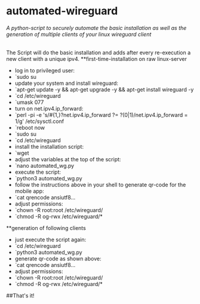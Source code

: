 # automated-wireguard
###### A python-script to securely automate the basic installation as well as the generation of multiple clients of your linux wireguard client

The Script will do the basic installation and adds after every re-execution a new client with a unique ipv4. 
**first-time-installation on raw linux-server

- log in to privileged user:
- `sudo su
- update your system and install wireguard:
- `apt-get update -y && apt-get upgrade -y && apt-get install wireguard -y
- `cd /etc/wireguard
- `umask 077
- turn on net.ipv4.ip_forward:
- `perl -pi -e 's/#{1,}?net.ipv4.ip_forward ?= ?(0|1)/net.ipv4.ip_forward = 1/g' /etc/sysctl.conf
- `reboot now
- `sudo su
- `cd /etc/wireguard
- install the installation script:
- `wget
- adjust the variables at the top of the script:
- `nano automated_wg.py
- execute the script:
- `python3 automated_wg.py
- follow the instructions above in your shell to generate qr-code for the mobile app:
- `cat qrencode ansiutf8...
- adjust permissions:
- `chown -R root:root /etc/wireguard/
- `chmod -R og-rwx /etc/wireguard/*

**generation of following clients

- just execute the script again:
- `cd /etc/wireguard
- `python3 automated_wg.py
- generate qr-code as shown above:
- `cat qrencode ansiutf8...
- adjust permissions:
- `chown -R root:root /etc/wireguard/
- `chmod -R og-rwx /etc/wireguard/*

##That's it!
